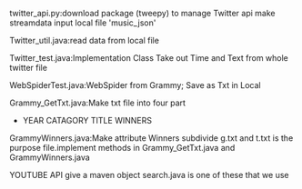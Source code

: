 twitter_api.py:download package (tweepy) to manage Twitter api
make streamdata input local file 'music_json'

Twitter_util.java:read data from local file

Twitter_test.java:Implementation Class
Take out Time and Text from whole twitter file

WebSpiderTest.java:WebSpider from Grammy;
Save as Txt in Local

Grammy_GetTxt.java:Make txt file into four part
 * YEAR CATAGORY TITLE WINNERS

GrammyWinners.java:Make attribute Winners subdivide
g.txt and t.txt is the purpose file.implement methods in Grammy_GetTxt.java and GrammyWinners.java

YOUTUBE API give a maven object
search.java is one of these that we use
